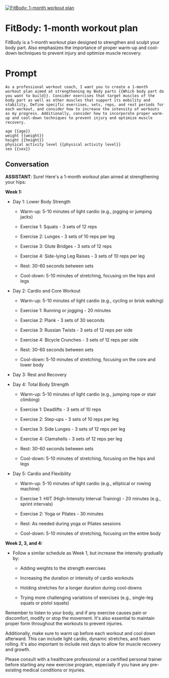 
[![FitBody: 1-month workout plan](https://flow-prompt-covers.s3.us-west-1.amazonaws.com/icon/cute/cute_6.png)]()
# FitBody: 1-month workout plan 
FitBody is a 1-month workout plan designed to strengthen and sculpt your body part. Also emphasizes the importance of proper warm-up and cool-down techniques to prevent injury and optimize muscle recovery. 

# Prompt

```
As a professional workout coach, I want you to create a 1-month workout plan aimed at strengthening my Body parts {{Which body part do you want to build}}. Consider exercises that target muscles of the body part as well as other muscles that support its mobility and stability, Define specific exercises, sets, reps, and rest periods for each workout, and consider how to increase the intensity of workouts as my progress. Additionally, consider how to incorporate proper warm-up and cool-down techniques to prevent injury and optimize muscle recovery.

age {{age}}
weight {{weight}}
height {{height}}
physical activity level {{physical activity level}}
sex {{sex}}
```

## Conversation

**ASSISTANT**: Sure! Here's a 1-month workout plan aimed at strengthening your hips:



**Week 1:**

- Day 1: Lower Body Strength

  - Warm-up: 5-10 minutes of light cardio (e.g., jogging or jumping jacks)

  - Exercise 1: Squats - 3 sets of 12 reps

  - Exercise 2: Lunges - 3 sets of 10 reps per leg

  - Exercise 3: Glute Bridges - 3 sets of 12 reps

  - Exercise 4: Side-lying Leg Raises - 3 sets of 10 reps per leg

  - Rest: 30-60 seconds between sets

  - Cool-down: 5-10 minutes of stretching, focusing on the hips and legs



- Day 2: Cardio and Core Workout

  - Warm-up: 5-10 minutes of light cardio (e.g., cycling or brisk walking)

  - Exercise 1: Running or jogging - 20 minutes

  - Exercise 2: Plank - 3 sets of 30 seconds

  - Exercise 3: Russian Twists - 3 sets of 12 reps per side

  - Exercise 4: Bicycle Crunches - 3 sets of 12 reps per side

  - Rest: 30-60 seconds between sets

  - Cool-down: 5-10 minutes of stretching, focusing on the core and lower body



- Day 3: Rest and Recovery



- Day 4: Total Body Strength

  - Warm-up: 5-10 minutes of light cardio (e.g., jumping rope or stair climbing)

  - Exercise 1: Deadlifts - 3 sets of 10 reps

  - Exercise 2: Step-ups - 3 sets of 10 reps per leg

  - Exercise 3: Side Lunges - 3 sets of 12 reps per leg

  - Exercise 4: Clamshells - 3 sets of 12 reps per leg

  - Rest: 30-60 seconds between sets

  - Cool-down: 5-10 minutes of stretching, focusing on the hips and legs



- Day 5: Cardio and Flexibility

  - Warm-up: 5-10 minutes of light cardio (e.g., elliptical or rowing machine)

  - Exercise 1: HIIT (High-Intensity Interval Training) - 20 minutes (e.g., sprint intervals)

  - Exercise 2: Yoga or Pilates - 30 minutes

  - Rest: As needed during yoga or Pilates sessions

  - Cool-down: 5-10 minutes of stretching, focusing on the entire body



**Week 2, 3, and 4:**

- Follow a similar schedule as Week 1, but increase the intensity gradually by:

  - Adding weights to the strength exercises

  - Increasing the duration or intensity of cardio workouts

  - Holding stretches for a longer duration during cool-downs

  - Trying more challenging variations of exercises (e.g., single-leg squats or pistol squats)



Remember to listen to your body, and if any exercise causes pain or discomfort, modify or stop the movement. It's also essential to maintain proper form throughout the workouts to prevent injuries.



Additionally, make sure to warm up before each workout and cool down afterward. This can include light cardio, dynamic stretches, and foam rolling. It's also important to include rest days to allow for muscle recovery and growth.



Please consult with a healthcare professional or a certified personal trainer before starting any new exercise program, especially if you have any pre-existing medical conditions or injuries.



